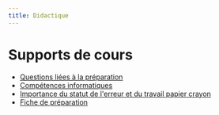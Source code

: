 ```yaml
---
title: Didactique
---
```


# Supports de cours

- [Questions liées à la préparation](diaporama_dida_sceance_1.pdf)
- [Compétences informatiques](diaporama_dida_sceance_2.pdf)
- [Importance du statut de l'erreur et du travail papier crayon](algoritmique_sans_ordinateur.pdf)
- [Fiche de préparation](fiche_de_prep.pdf)